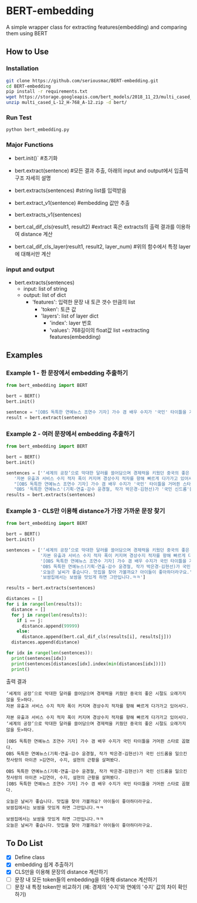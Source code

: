 # BERT-embedding
A simple wrapper class for extracting features(embedding) and comparing them using BERT

## How to Use

### Installation
```bash
git clone https://github.com/seriousmac/BERT-embedding.git
cd BERT-embedding
pip install -r requirements.txt
wget https://storage.googleapis.com/bert_models/2018_11_23/multi_cased_L-12_H-768_A-12.zip
unzip multi_cased_L-12_H-768_A-12.zip -d bert/
```

### Run Test
```bash
python bert_embedding.py
```

### Major Functions
- bert.init()` #초기화

- bert.extract(sentence) #모든 결과 추출, 아래의 input and output에서 입출력 구조 자세히 설명
- bert.extracts(sentences) #string list를 입력받음

- bert.extract_v1(sentence) #embedding 값만 추출
- bert.extracts_v1(sentences)

- bert.cal_dif_cls(result1, result2) #extract 혹은 extracts의 출력 결과를 이용하여 distance 계산
- bert.cal_dif_cls_layer(result1, result2, layer_num) #위의 함수에서 특정 layer에 대해서만 계산


### input and output
- bert.extracts(sentences)
  - input: list of string
  - output: list of dict
    - 'features': 입력한 문장 내 토큰 갯수 만큼의 list
      - 'token': 토큰 값
      - 'layers': list of layer dict
        - 'index': layer 번호
        - 'values': 768길이의 float값 list =extracting features(embedding)


## Examples

### Example 1 - 한 문장에서 embedding 추출하기
```python
from bert_embedding import BERT

bert = BERT()
bert.init()

sentence = "[OBS 독특한 연예뉴스 조연수 기자] 가수 겸 배우 수지가 '국민' 타이틀을 거머쥔 스타로 꼽혔다."
result = bert.extract(sentence)
```

### Example 2 - 여러 문장에서 embedding 추출하기
```python
from bert_embedding import BERT

bert = BERT()
bert.init()

sentences = ['‘세계의 공장’으로 막대한 달러를 쓸어담으며 경제력을 키웠던 중국의 좋은 시절도 오래가지 않을 듯>하다.',
   '자본 유출과 서비스 수지 적자 폭이 커지며 경상수지 적자를 향해 빠르게 다가가고 있어서다.',
   "[OBS 독특한 연예뉴스 조연수 기자] 가수 겸 배우 수지가 '국민' 타이틀을 거머쥔 스타로 꼽혔다.",
   "OBS '독특한 연예뉴스'(기획·연출·감수 윤경철, 작가 박은경·김현선)가 '국민 신드롬'을 일으킨 첫사랑의 아이콘 >김연아, 수지, 설현의 근황을 살펴봤다."]
results = bert.extracts(sentences)
```


### Example 3 - CLS만 이용해 distance가 가장 가까운 문장 찾기
```python
from bert_embedding import BERT

bert = BERT()  
bert.init()

sentences = ['‘세계의 공장’으로 막대한 달러를 쓸어담으며 경제력을 키웠던 중국의 좋은 시절도 오래가지 않을 듯>하다.',
             '자본 유출과 서비스 수지 적자 폭이 커지며 경상수지 적자를 향해 빠르게 다가가고 있어서다.',
             '[OBS 독특한 연예뉴스 조연수 기자] 가수 겸 배우 수지가 국민 타이틀을 거머쥔 스타로 꼽혔다.',
             'OBS 독특한 연예뉴스(기획·연출·감수 윤경철, 작가 박은경·김현선)가 국민 신드롬을 일으킨 첫사랑의 아이콘 >김연아, 수지, 설현의 근황을 살펴봤다.',
             '오늘은 날씨가 좋습니다. 맛집을 찾아 가볼까요? 아이들이 좋아하더라구요.',
             '보쌈집에서는 보쌈을 맛있게 하면 그만입니다.ㅋㅋ']

results = bert.extracts(sentences)

distances = []
for i in range(len(results)):
  distance = []
  for j in range(len(results)):
    if i == j:
      distance.append(99999)
    else:
      distance.append(bert.cal_dif_cls(results[i], results[j]))
  distances.append(distance)

for idx in range(len(sentences)):
  print(sentences[idx])
  print(sentences[distances[idx].index(min(distances[idx]))])
  print()
```

출력 결과
```
‘세계의 공장’으로 막대한 달러를 쓸어담으며 경제력을 키웠던 중국의 좋은 시절도 오래가지 않을 듯>하다.
자본 유출과 서비스 수지 적자 폭이 커지며 경상수지 적자를 향해 빠르게 다가가고 있어서다.

자본 유출과 서비스 수지 적자 폭이 커지며 경상수지 적자를 향해 빠르게 다가가고 있어서다.
‘세계의 공장’으로 막대한 달러를 쓸어담으며 경제력을 키웠던 중국의 좋은 시절도 오래가지 않을 듯>하다.

[OBS 독특한 연예뉴스 조연수 기자] 가수 겸 배우 수지가 국민 타이틀을 거머쥔 스타로 꼽혔다.
OBS 독특한 연예뉴스(기획·연출·감수 윤경철, 작가 박은경·김현선)가 국민 신드롬을 일으킨 첫사랑의 아이콘 >김연아, 수지, 설현의 근황을 살펴봤다.

OBS 독특한 연예뉴스(기획·연출·감수 윤경철, 작가 박은경·김현선)가 국민 신드롬을 일으킨 첫사랑의 아이콘 >김연아, 수지, 설현의 근황을 살펴봤다.
[OBS 독특한 연예뉴스 조연수 기자] 가수 겸 배우 수지가 국민 타이틀을 거머쥔 스타로 꼽혔다.

오늘은 날씨가 좋습니다. 맛집을 찾아 가볼까요? 아이들이 좋아하더라구요.
보쌈집에서는 보쌈을 맛있게 하면 그만입니다.ㅋㅋ

보쌈집에서는 보쌈을 맛있게 하면 그만입니다.ㅋㅋ
오늘은 날씨가 좋습니다. 맛집을 찾아 가볼까요? 아이들이 좋아하더라구요.
```


## To Do List
- [x] Define class
- [x] embedding 쉽게 추출하기
- [x] CLS만을 이용해 문장의 distance 계산하기
- [ ] 문장 내 모든 token들의 embedding을 이용해 distance 계산하기
- [ ] 문장 내 특정 token만 비교하기 (예: 경제의 '수지'와 연예의 '수지' 값의 차이 확인하기)
